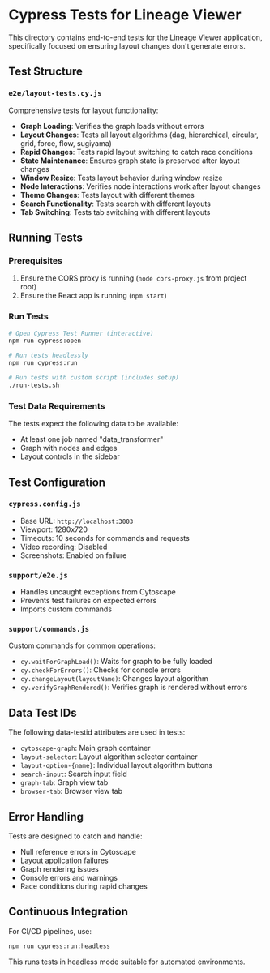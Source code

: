 # Cypress Tests for Lineage Viewer

This directory contains end-to-end tests for the Lineage Viewer application, specifically focused on ensuring layout changes don't generate errors.

## Test Structure

### `e2e/layout-tests.cy.js`
Comprehensive tests for layout functionality:

- **Graph Loading**: Verifies the graph loads without errors
- **Layout Changes**: Tests all layout algorithms (dag, hierarchical, circular, grid, force, flow, sugiyama)
- **Rapid Changes**: Tests rapid layout switching to catch race conditions
- **State Maintenance**: Ensures graph state is preserved after layout changes
- **Window Resize**: Tests layout behavior during window resize
- **Node Interactions**: Verifies node interactions work after layout changes
- **Theme Changes**: Tests layout with different themes
- **Search Functionality**: Tests search with different layouts
- **Tab Switching**: Tests tab switching with different layouts

## Running Tests

### Prerequisites
1. Ensure the CORS proxy is running (`node cors-proxy.js` from project root)
2. Ensure the React app is running (`npm start`)

### Run Tests
```bash
# Open Cypress Test Runner (interactive)
npm run cypress:open

# Run tests headlessly
npm run cypress:run

# Run tests with custom script (includes setup)
./run-tests.sh
```

### Test Data Requirements
The tests expect the following data to be available:
- At least one job named "data_transformer"
- Graph with nodes and edges
- Layout controls in the sidebar

## Test Configuration

### `cypress.config.js`
- Base URL: `http://localhost:3003`
- Viewport: 1280x720
- Timeouts: 10 seconds for commands and requests
- Video recording: Disabled
- Screenshots: Enabled on failure

### `support/e2e.js`
- Handles uncaught exceptions from Cytoscape
- Prevents test failures on expected errors
- Imports custom commands

### `support/commands.js`
Custom commands for common operations:
- `cy.waitForGraphLoad()`: Waits for graph to be fully loaded
- `cy.checkForErrors()`: Checks for console errors
- `cy.changeLayout(layoutName)`: Changes layout algorithm
- `cy.verifyGraphRendered()`: Verifies graph is rendered without errors

## Data Test IDs

The following data-testid attributes are used in tests:

- `cytoscape-graph`: Main graph container
- `layout-selector`: Layout algorithm selector container
- `layout-option-{name}`: Individual layout algorithm buttons
- `search-input`: Search input field
- `graph-tab`: Graph view tab
- `browser-tab`: Browser view tab

## Error Handling

Tests are designed to catch and handle:
- Null reference errors in Cytoscape
- Layout application failures
- Graph rendering issues
- Console errors and warnings
- Race conditions during rapid changes

## Continuous Integration

For CI/CD pipelines, use:
```bash
npm run cypress:run:headless
```

This runs tests in headless mode suitable for automated environments.
